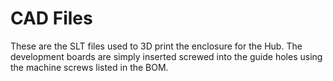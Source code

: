# CAD Files

These are the SLT files used to 3D print the enclosure for the Hub. The development boards are simply inserted screwed into the guide holes using the machine screws listed in the BOM.
